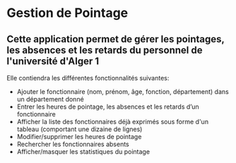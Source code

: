 # Gestion de Pointage
## Cette application permet de gérer les pointages, les absences et les retards du personnel de l'université d'Alger 1
Elle contiendra les différentes fonctionnalités suivantes: 
- Ajouter le fonctionnaire (nom, prénom, âge, fonction, département)  dans un département donné
- Entrer les heures de pointage, les absences et les retards d’un fonctionnaire
- Afficher la liste des fonctionnaires déjà exprimés sous forme d'un tableau (comportant une dizaine de lignes)  
- Modifier/supprimer les heures de pointage
- Rechercher les fonctionnaires absents 
- Afficher/masquer les statistiques du pointage


